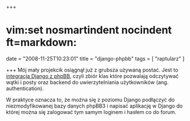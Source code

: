 +++
# vim:set nosmartindent nocindent ft=markdown:
date = "2008-11-25T10:23:01"
title = "django-phpbb"
tags = [ "raptularz" ]

+++
Mój mały projekcik osiągnął już z grubsza używaną postać. Jest to [integracja
Django z phpBB](http://code.google.com/p/django-phpbb/), czyli zbiór klas które
pozwalają odczytywać wątki i posty oraz backend do uwierzytelniania użytkowników
(ang. authentication).

W praktyce oznacza to, że można się z poziomu Django podłączyć do
niezmodyfikowanej bazy danych phpBB3 i napisać aplikację w Django do której
można się zalogować tym samym loginem i hasłem co do forum.
